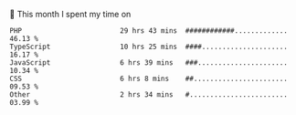 📅 This month I spent my time on

<!--START_SECTION:waka-->

```text
PHP                        29 hrs 43 mins  ############.............   46.13 %
TypeScript                 10 hrs 25 mins  ####.....................   16.17 %
JavaScript                 6 hrs 39 mins   ###......................   10.34 %
CSS                        6 hrs 8 mins    ##.......................   09.53 %
Other                      2 hrs 34 mins   #........................   03.99 %
```

<!--END_SECTION:waka-->
